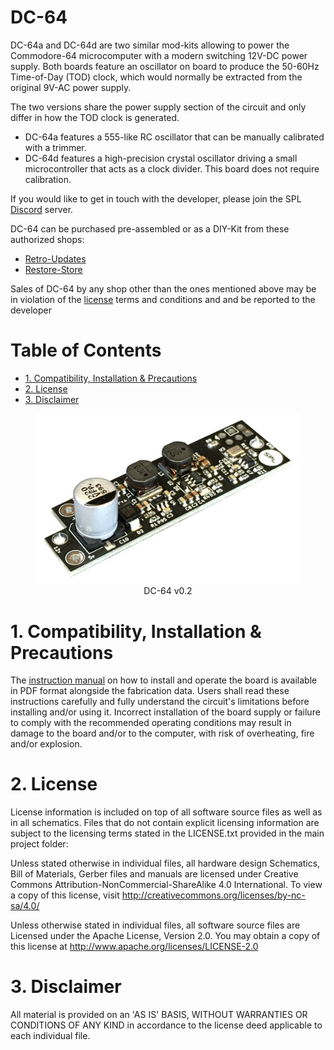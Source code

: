 # DC-64 <!-- omit in toc -->
DC-64a and DC-64d are two similar mod-kits allowing to power the Commodore-64 microcomputer with a modern switching 12V-DC power supply. Both boards feature an oscillator on board to produce the 50-60Hz Time-of-Day (TOD) clock, which would normally be extracted from the original 9V-AC power supply.

The two versions share the power supply section of the circuit and only differ in how the TOD clock is generated.
- DC-64a features a 555-like RC oscillator that can be manually calibrated with a trimmer.
- DC-64d features a high-precision crystal oscillator driving a small microcontroller that acts as a clock divider. This board does not require calibration.

If you would like to get in touch with the developer, please join the SPL [Discord](https://discord.gg/gJsCgebkDw) server.

DC-64 can be purchased pre-assembled or as a DIY-Kit from these authorized shops:

- [Retro-Updates](https://www.retro-updates.com/product/14007423/dc-64d-the-complete-dc-power-mod-for-the-c64)
- [Restore-Store](https://restore-store.de/home/680-dc-64d-v02.html)

Sales of DC-64 by any shop other than the ones mentioned above may be in violation of the [license](#2-license) terms and conditions and and be reported to the developer

# Table of Contents <!-- omit in toc -->

* [1. Compatibility, Installation \& Precautions](#1-compatibility-installation--precautions)
* [2. License](#2-license)
* [3. Disclaimer](#3-disclaimer)


<figure align="center">
	<img src="doc/pictures/DC-64.png" width="600"/>
	<figcaption>DC-64 v0.2</figcaption>
</figure>

# 1. Compatibility, Installation & Precautions
The [instruction manual](doc/DC-64x_v0_manual.pdf) on how to install and operate the board is available in PDF format alongside the fabrication data. Users shall read these instructions carefully and fully understand the circuit's limitations before installing and/or using it. Incorrect installation of the board supply or failure to comply with the recommended operating conditions may result in damage to the board and/or to the computer, with risk of overheating, fire and/or explosion.

# 2. License
License information is included on top of all software source files as well as in all schematics. Files that do not contain explicit licensing information are subject to the licensing terms stated in the LICENSE.txt provided in the main project folder:

Unless stated otherwise in individual files, all hardware design Schematics, Bill of Materials, Gerber files and manuals are licensed under Creative Commons Attribution-NonCommercial-ShareAlike 4.0 International. To view a copy of this license, visit http://creativecommons.org/licenses/by-nc-sa/4.0/

Unless otherwise stated in individual files, all software source files are Licensed under the Apache License, Version 2.0. You may obtain a copy of this license at http://www.apache.org/licenses/LICENSE-2.0

# 3. Disclaimer
All material is provided on an 'AS IS' BASIS, WITHOUT WARRANTIES OR CONDITIONS OF ANY KIND in accordance to the license deed applicable to
each individual file.
